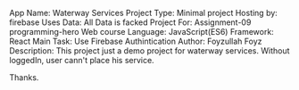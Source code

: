 App Name: Waterway Services
Project Type: Minimal project
Hosting by: firebase
Uses Data: All Data is facked
Project For: Assignment-09 programming-hero Web course
Language: JavaScript(ES6)
Framework: React
Main Task: Use Firebase Authintication
Author: Foyzullah Foyz
Description: This project just a demo project for waterway services. Without loggedIn, user cann't place his service.

Thanks.